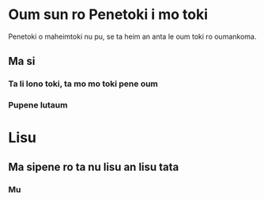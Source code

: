 # Oum sun ro Penetoki i mo toki
Penetoki o maheimtoki nu pu, se ta heim an anta le oum toki ro oumankoma. 
## Ma si
### Ta li lono toki, ta mo mo toki pene oum

### Pupene lutaum

# Lisu
## Ma sipene ro ta nu lisu an lisu tata

### Mu 